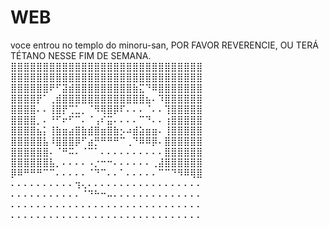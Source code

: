 # WEB
voce entrou no templo do minoru-san,
POR FAVOR REVERENCIE, OU TERÁ TÉTANO NESSE FIM DE SEMANA.
⣿⣿⣿⣿⣿⣿⣿⣿⣿⣿⣿⣿⣿⣿⣿⣿⣿⣿⣿⣿⣿⣿⣿⣿⣿⣿⣿⣿⣿⣿ 
⣿⣿⣿⣿⣿⣿⣿⣿⣿⣿⣿⣿⣿⣿⣿⣿⣿⣿⣿⣿⣿⣿⣿⣿⣿⣿⣿⣿⣿⣿ 
⣿⣿⣿⣿⣿⣿⠟⠋⣽⣾⣿⣿⣿⣿⣿⣿⣿⣿⣿⣷⣍⠙⠿⣿⣿⣿⣿⣿⣿⣿ 
⣿⣿⣿⣿⡟⠁⢀⣾⣿⣿⣿⣿⣿⣿⣿⣿⣿⣿⣿⣿⣿⣦⠄⠹⣿⣿⣿⣿⣿⣿ 
⣿⣿⣿⣿⠄⠄⢸⣿⡟⢉⣁⡀⠈⠻⢿⣿⡿⠏⠄⠄⠄⠈⠄⠄⢹⣿⣿⣿⣿⣿ 
⣿⣿⣿⣿⡀⠄⠘⠋⠖⠋⠉⠄⠈⢠⠎⣭⠄⠄⠄⠄⠉⠙⠄⠄⢰⣿⣿⣿⣿⣿ 
⣿⣿⣿⣿⣦⡅⢸⣷⣶⣴⣿⣷⣾⣿⣶⣿⣷⡢⠴⣾⣵⣶⣶⠄⢸⣿⣿⣿⣿⣿ 
⣿⣿⣿⣿⣿⣧⠸⣿⣿⣿⡿⠋⣴⡛⠛⠛⠛⠉⢀⠙⠿⠿⡿⠄⣿⣿⣿⣿⣿⣿ 
⣿⣿⣿⣿⣿⣿⠄⠈⠛⠭⠄⠈⠉⠁⠄⠄⠄⠄⠄⠄⠄⠄⠄⠄⣿⣿⣿⣿⣿⣿ 
⣿⣿⣿⣿⣿⣿⣧⡀⠄⠄⠄⠄⠠⡐⠒⠒⠄⠄⠄⠄⠄⠄⢀⣼⣿⣿⣿⣿⣿⣿ 
⡿⠿⠛⠛⠛⠉⠉⠄⠄⠄⠄⠄⠈⠙⠉⠄⠄⠁⠄⠄⠄⠄⠄⠉⠉⠙⠻⠿⢿⣿ 
⠄⠄⠄⠄⠄⠄⠄⠄⠄⠄⢲⢄⠄⠄⠄⠄⠄⠄⠄⠄⠄⠄⠄⠄⠄⠄⠄⠄⠄⠄ 
⠄⠄⠄⠄⠄⠄⠄⠄⠄⠄⠄⠈⠙⠓⠒⠤⠄⠄⠄⠄⠄⠄⠄⠄⠄⠄⠄⠄⠄⠄ 
⠄⠄⠄⠄⠄⠄⠄⠄⠄⠄⠄⠄⠄⠄⠄⠄⠄⠄⠄⠄⠄⠄⠄⠄⠄⠄⠄⠄⠄⠄ 
⠄⠄⠄⠄⠄⠄⠄⠄⠄⠄⠄⠄⠄⠄⠄⠄⠄⠄⠄⠄⠄⠄⠄⠄⠄⠄⠄⠄⠄⠄
